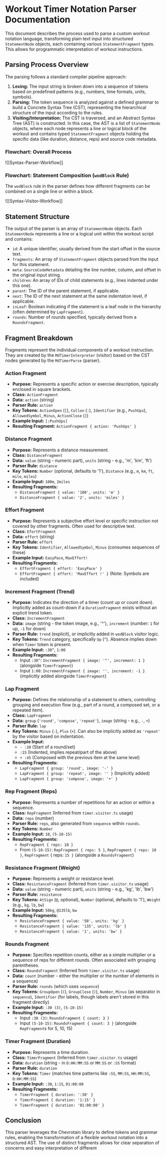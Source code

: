 # Workout Timer Notation Parser Documentation

This document describes the process used to parse a custom workout notation language, transforming plain text input into structured `StatementNode` objects, each containing various `StatementFragment` types. This allows for programmatic interpretation of workout instructions.

## Parsing Process Overview

The parsing follows a standard compiler pipeline approach:

1.  **Lexing:** The input string is broken down into a sequence of tokens based on predefined patterns (e.g., numbers, time formats, units, symbols).
2.  **Parsing:** The token sequence is analyzed against a defined grammar to build a Concrete Syntax Tree (CST), representing the hierarchical structure of the input according to the rules.
3.  **Visiting/Interpretation:** The CST is traversed, and an Abstract Syntax Tree (AST) is constructed. In this case, the AST is a list of `StatementNode` objects, where each node represents a line or logical block of the workout and contains typed `StatementFragment` objects holding the specific data (like duration, distance, reps) and source code metadata.

### Flowchart: Overall Process

![[Syntax-Parser-Workflow]]

### Flowchart: Statement Composition (`wodBlock` Rule)

The `wodBlock` rule in the parser defines how different fragments can be combined on a single line or within a block.

![[Syntax-Visitor-Workflow]]

## Statement Structure

The output of the parser is an array of `StatementNode` objects. Each `StatementNode` represents a line or a logical unit within the workout script and contains:

- `id`: A unique identifier, usually derived from the start offset in the source text.
- `fragments`: An array of `StatementFragment` objects parsed from the input for this statement.
- `meta`: `SourceCodeMetadata` detailing the line number, column, and offset in the original input string.
- `children`: An array of IDs of child statements (e.g., lines indented under this one).
- `parent`: The ID of the parent statement, if applicable.
- `next`: The ID of the next statement at the same indentation level, if applicable.
- `isLeaf`: Boolean indicating if the statement is a leaf node in the hierarchy (often determined by `LapFragment`).
- `rounds`: Number of rounds specified, typically derived from a `RoundsFragment`.
## Fragment Breakdown

Fragments represent the individual components of a workout instruction. They are created by the `MdTimerInterpreter` (visitor) based on the CST nodes generated by the `MdTimerParse` (parser).

### Action Fragment

- **Purpose:** Represents a specific action or exercise description, typically enclosed in square brackets.
- **Class:** `ActionFragment`
- **Data:** `action` (string)
- **Parser Rule:** `action`
- **Key Tokens:** `ActionOpen` (`[`), `Collon` (`:`), `Identifier` (e.g., `PushUps`), `AllowedSymbol`, `Minus`, `ActionClose` (`]`)
- **Example Input:** `[:PushUps]`
- **Resulting Fragment:** `ActionFragment { action: 'PushUps' }`

### Distance Fragment

- **Purpose:** Represents a distance measurement.
- **Class:** `DistanceFragment`
- **Data:** `value` (string - numeric part), `units` (string - e.g., 'm', 'km', 'ft')
- **Parser Rule:** `distance`
- **Key Tokens:** `Number` (optional, defaults to '1'), `Distance` (e.g., `m`, `km`, `ft`, `mile`, `miles`)
- **Example Input:** `100m`, `2miles`
- **Resulting Fragments:**
    - `DistanceFragment { value: '100', units: 'm' }`
    - `DistanceFragment { value: '2', units: 'miles' }`
### Effort Fragment

- **Purpose:** Represents a subjective effort level or specific instruction not covered by other fragments. Often used for descriptive text.
- **Class:** `EfortFragment`
- **Data:** `effort` (string)
- **Parser Rule:** `effort`
- **Key Tokens:** `Identifier`, `AllowedSymbol`, `Minus` (consumes sequences of these)
- **Example Input:** `EasyPace`, `MaxEffort!`
- **Resulting Fragments:**
    - `EffortFragment { effort: 'EasyPace' }`
    - `EffortFragment { effort: 'MaxEffort !' }` (Note: Symbols are included)
### Increment Fragment (Trend)

- **Purpose:** Indicates the direction of a timer (count up or count down). Implicitly added as count-down if a `DurationFragment` exists without an explicit trend token.
- **Class:** `IncrementFragment`
- **Data:** `image` (string - the token image, e.g., '^'), `increment` (number: `1` for up, `-1` for down)
- **Parser Rule:** `trend` (explicit), or implicitly added in `wodBlock` visitor logic.
- **Key Tokens:** `Trend` category, specifically `Up` (`^`). Absence implies down when `Timer` token is present.
- **Example Input:** `:30^`, `1:00`
- **Resulting Fragments:**
    - Input `:30^`: `IncrementFragment { image: '^', increment: 1 }` (alongside `TimerFragment`)
    - Input `1:00`: `IncrementFragment { image: '', increment: -1 }` (implicitly added alongside `TimerFragment`)

### Lap Fragment

- **Purpose:** Defines the relationship of a statement to others, controlling grouping and execution flow (e.g., part of a round, a composed set, or a repeated item).
- **Class:** `LapFragment`
- **Data:** `group` (`'round'`, `'compose'`, `'repeat'`), `image` (string - e.g., `-`, `+`)
- **Parser Rule:** `lap`
- **Key Tokens:** `Minus` (`-`), `Plus` (`+`). Can also be implicitly added as `'repeat'` by the visitor based on indentation.
- **Example Input:**
    - `- :30` (Start of a round/set)
    - `:15` (Indented, implies repeat/part of the above)
    - `+ :45` (Composed with the previous item at the same level)
- **Resulting Fragments:**
    - `LapFragment { group: 'round', image: '-' }`
    - `LapFragment { group: 'repeat', image: '' }` (Implicitly added)
    - `LapFragment { group: 'compose', image: '+' }`
### Rep Fragment (Reps)

- **Purpose:** Represents a number of repetitions for an action or within a sequence.
- **Class:** `RepFragment` (Inferred from `timer.visitor.ts` usage)
- **Data:** `reps` (number)
- **Parser Rule:** `reps`, also generated from `sequence` within `rounds`.
- **Key Tokens:** `Number`
- **Example Input:** `10`, `(5-10-15)`
- **Resulting Fragments:**
    - `RepFragment { reps: 10 }`
    - From `(5-10-15)`: `RepFragment { reps: 5 }`, `RepFragment { reps: 10 }`, `RepFragment` { reps: `15 }` (alongside a `RoundsFragment`)

### Resistance Fragment (Weight)

- **Purpose:** Represents a weight or resistance level.
- **Class:** `ResistanceFragment` (Inferred from `timer.visitor.ts` usage)
- **Data:** `value` (string - numeric part), `units` (string - e.g., 'kg', 'lb', 'bw')
- **Parser Rule:** `resistance`
- **Key Tokens:** `AtSign` (`@`, optional), `Number` (optional, defaults to '1'), `Weight` (e.g., `kg`, `lb`, `bw`)
- **Example Input:** `50kg`, `@135lb`, `bw`
- **Resulting Fragments:**
    - `ResistanceFragment { value: '50', units: 'kg' }`
    - `ResistanceFragment { value: '135', units: 'lb' }`
    - `ResistanceFragment { value: '1', units: 'bw' }`

### Rounds Fragment

- **Purpose:** Specifies repetition counts, either as a simple multiplier or a sequence of reps for different rounds. Often associated with grouping parentheses.
- **Class:** `RoundsFragment` (Inferred from `timer.visitor.ts` usage)
- **Data:** `count` (number - either the multiplier or the number of elements in a sequence)
- **Parser Rule:** `rounds` (which uses `sequence`)
- **Key Tokens:** `GroupOpen` (`(`), `GroupClose` (`)`), `Number`, `Minus` (as separator in `sequence`), `Identifier` (for labels, though labels aren't stored in this fragment directly)
- **Example Input:** `:30 (3)`, `(5-10-15)`
- **Resulting Fragments:**
    - Input `:30 (3)`: `RoundsFragment { count: 3 }`
    - Input `(5-10-15)`: `RoundsFragment { count: 3 }` (alongside `RepFragment`s for 5, 10, 15)

### Timer Fragment (Duration)

- **Purpose:** Represents a time duration.
- **Class:** `TimerFragment` (Inferred from `timer.visitor.ts` usage)
- **Data:** `duration` (string - in `D:HH:MM:SS` or `MM:SS` or `:SS` format)
- **Parser Rule:** `duration`
- **Key Tokens:** `Timer` (matches time patterns like `:SS`, `MM:SS`, `HH:MM:SS`, `D:HH:MM:SS`)
- **Example Input:** `:30`, `1:15`, `01:00:00`
- **Resulting Fragments:**
    - `TimerFragment { duration: ':30' }`
    - `TimerFragment { duration: '1:15' }`
    - `TimerFragment { duration: '01:00:00' }`

## Conclusion

This parser leverages the Chevrotain library to define tokens and grammar rules, enabling the transformation of a flexible workout notation into a structured AST. The use of distinct fragments allows for clear separation of concerns and easy interpretation of different